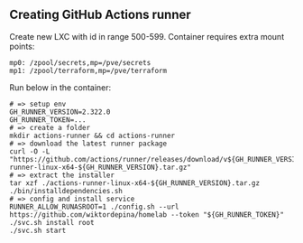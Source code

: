 ## Creating GitHub Actions runner

Create new LXC with id in range 500-599. Container requires extra mount points:
```
mp0: /zpool/secrets,mp=/pve/secrets
mp1: /zpool/terraform,mp=/pve/terraform
``` 


Run below in the container:

```shell
# => setup env
GH_RUNNER_VERSION=2.322.0
GH_RUNNER_TOKEN=...
# => create a folder
mkdir actions-runner && cd actions-runner
# => download the latest runner package
curl -O -L "https://github.com/actions/runner/releases/download/v${GH_RUNNER_VERSION}/actions-runner-linux-x64-${GH_RUNNER_VERSION}.tar.gz"
# => extract the installer
tar xzf ./actions-runner-linux-x64-${GH_RUNNER_VERSION}.tar.gz
./bin/installdependencies.sh
# => config and install service
RUNNER_ALLOW_RUNASROOT=1 ./config.sh --url https://github.com/wiktordepina/homelab --token "${GH_RUNNER_TOKEN}"
./svc.sh install root
./svc.sh start
```
